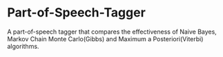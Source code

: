 # Part-of-Speech-Tagger
A part-of-speech tagger that compares the effectiveness of Naive Bayes, Markov Chain Monte Carlo(Gibbs) and Maximum a Posteriori(Viterbi) algorithms.
